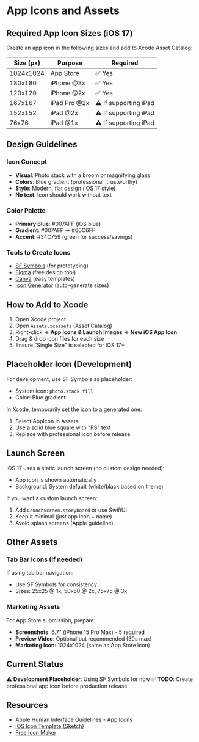# App Icons and Assets

## Required App Icon Sizes (iOS 17)

Create an app icon in the following sizes and add to Xcode Asset Catalog:

| Size (px) | Purpose | Required |
|-----------|---------|----------|
| 1024x1024 | App Store | ✅ Yes |
| 180x180 | iPhone @3x | ✅ Yes |
| 120x120 | iPhone @2x | ✅ Yes |
| 167x167 | iPad Pro @2x | ⚠️ If supporting iPad |
| 152x152 | iPad @2x | ⚠️ If supporting iPad |
| 76x76 | iPad @1x | ⚠️ If supporting iPad |

## Design Guidelines

### Icon Concept
- **Visual**: Photo stack with a broom or magnifying glass
- **Colors**: Blue gradient (professional, trustworthy)
- **Style**: Modern, flat design (iOS 17 style)
- **No text**: Icon should work without text

### Color Palette
- **Primary Blue**: #007AFF (iOS blue)
- **Gradient**: #007AFF → #00C6FF
- **Accent**: #34C759 (green for success/savings)

### Tools to Create Icons
- [SF Symbols](https://developer.apple.com/sf-symbols/) (for prototyping)
- [Figma](https://figma.com) (free design tool)
- [Canva](https://canva.com) (easy templates)
- [Icon Generator](https://www.appicon.co/) (auto-generate sizes)

## How to Add to Xcode

1. Open Xcode project
2. Open `Assets.xcassets` (Asset Catalog)
3. Right-click → **App Icons & Launch Images** → **New iOS App Icon**
4. Drag & drop icon files for each size
5. Ensure "Single Size" is selected for iOS 17+

## Placeholder Icon (Development)

For development, use SF Symbols as placeholder:
- System icon: `photo.stack.fill`
- Color: Blue gradient

In Xcode, temporarily set the icon to a generated one:
1. Select AppIcon in Assets
2. Use a solid blue square with "PS" text
3. Replace with professional icon before release

## Launch Screen

iOS 17 uses a static launch screen (no custom design needed):
- App icon is shown automatically
- Background: System default (white/black based on theme)

If you want a custom launch screen:
1. Add `LaunchScreen.storyboard` or use SwiftUI
2. Keep it minimal (just app icon + name)
3. Avoid splash screens (Apple guideline)

## Other Assets

### Tab Bar Icons (if needed)
If using tab bar navigation:
- Use SF Symbols for consistency
- Sizes: 25x25 @ 1x, 50x50 @ 2x, 75x75 @ 3x

### Marketing Assets

For App Store submission, prepare:
- **Screenshots**: 6.7" (iPhone 15 Pro Max) - 5 required
- **Preview Video**: Optional but recommended (30s max)
- **Marketing Icon**: 1024x1024 (same as App Store icon)

## Current Status

⚠️ **Development Placeholder**: Using SF Symbols for now
✅ **TODO**: Create professional app icon before production release

## Resources

- [Apple Human Interface Guidelines - App Icons](https://developer.apple.com/design/human-interface-guidelines/app-icons)
- [iOS Icon Template (Sketch)](https://applypixels.com/template/ios-17)
- [Free Icon Maker](https://makeappicon.com/)
